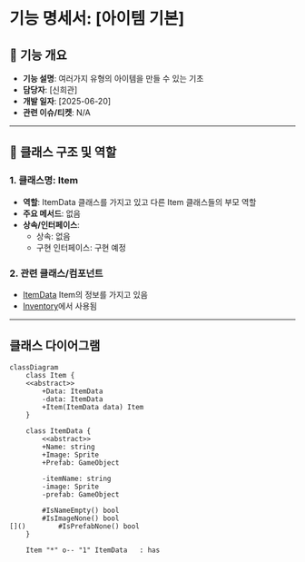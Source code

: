 # 기능 명세서: [아이템 기본]

## 📌 기능 개요
- **기능 설명**: 여러가지 유형의 아이템을 만들 수 있는 기초
- **담당자**: [신희관]
- **개발 일자**: [2025-06-20]
- **관련 이슈/티켓**:  N/A

---

## 🧩 클래스 구조 및 역할

### 1. 클래스명: Item
- **역할**: ItemData 클래스를 가지고 있고 다른 Item 클래스들의 부모 역할
- **주요 메서드**: 없음	
- **상속/인터페이스**:
  - 상속: 없음
  - 구현 인터페이스: 구현 예정

### 2. 관련 클래스/컴포넌트
- [ItemData](https://10-team-project.github.io/docs/%EA%B8%B0%EB%8A%A5%EB%AA%85%EC%84%B8%EC%84%9C/%EC%95%84%EC%9D%B4%ED%85%9C/ItemData/) Item의 정보를 가지고 있음
- [Inventory](https://10-team-project.github.io/docs/%EA%B8%B0%EB%8A%A5%EB%AA%85%EC%84%B8%EC%84%9C/%EC%95%84%EC%9D%B4%ED%85%9C/Invetory/)에서 사용됨

---

## 클래스 다이어그램
```mermaid
classDiagram
	class Item {
	<<abstract>>
		+Data: ItemData
		-data: ItemData
		+Item(ItemData data) Item
	}

	class ItemData {
		<<abstract>>
		+Name: string
		+Image: Sprite
		+Prefab: GameObject
		
		-itemName: string
		-image: Sprite
		-prefab: GameObject	

		#IsNameEmpty() bool
		#IsImageNone() bool
[]()		#IsPrefabNone() bool
	}

	Item "*" o-- "1" ItemData	: has
```
